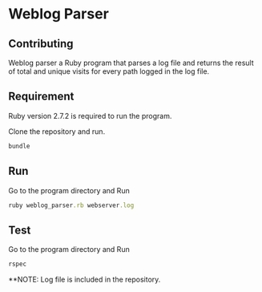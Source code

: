 # Weblog Parser

## Contributing
Weblog parser a Ruby program that parses a log file and returns the result of total and unique visits for every path logged in the log file.


## Requirement

Ruby version 2.7.2 is required to run the program.

Clone the repository and run.

```bash
bundle
```

## Run

Go to the program directory and Run

```ruby
ruby weblog_parser.rb webserver.log
```

## Test
Go to the program directory and Run
```ruby
rspec
```

**NOTE: Log file is included in the repository.
